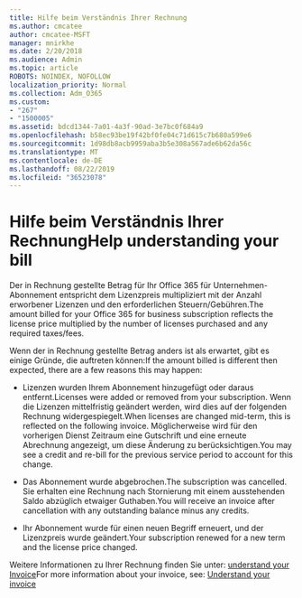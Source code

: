 ```yaml
---
title: Hilfe beim Verständnis Ihrer Rechnung
ms.author: cmcatee
author: cmcatee-MSFT
manager: mnirkhe
ms.date: 2/20/2018
ms.audience: Admin
ms.topic: article
ROBOTS: NOINDEX, NOFOLLOW
localization_priority: Normal
ms.collection: Adm_O365
ms.custom:
- "267"
- "1500005"
ms.assetid: bdcd1344-7a01-4a3f-90ad-3e7bc0f684a9
ms.openlocfilehash: b58ec93be19f42bf0fe04c71d615c7b680a599e6
ms.sourcegitcommit: 1d98db8acb9959aba3b5e308a567ade6b62da56c
ms.translationtype: MT
ms.contentlocale: de-DE
ms.lasthandoff: 08/22/2019
ms.locfileid: "36523078"
---
```

# <a name="help-understanding-your-bill"></a><span data-ttu-id="482f0-102">Hilfe beim Verständnis Ihrer Rechnung</span><span class="sxs-lookup"><span data-stu-id="482f0-102">Help understanding your bill</span></span>

<span data-ttu-id="482f0-103">Der in Rechnung gestellte Betrag für Ihr Office 365 für Unternehmen-Abonnement entspricht dem Lizenzpreis multipliziert mit der Anzahl erworbener Lizenzen und den erforderlichen Steuern/Gebühren.</span><span class="sxs-lookup"><span data-stu-id="482f0-103">The amount billed for your Office 365 for business subscription reflects the license price multiplied by the number of licenses purchased and any required taxes/fees.</span></span>
  
<span data-ttu-id="482f0-104">Wenn der in Rechnung gestellte Betrag anders ist als erwartet, gibt es einige Gründe, die auftreten können:</span><span class="sxs-lookup"><span data-stu-id="482f0-104">If the amount billed is different then expected, there are a few reasons this may happen:</span></span>
  
- <span data-ttu-id="482f0-105">Lizenzen wurden Ihrem Abonnement hinzugefügt oder daraus entfernt.</span><span class="sxs-lookup"><span data-stu-id="482f0-105">Licenses were added or removed from your subscription.</span></span> <span data-ttu-id="482f0-106">Wenn die Lizenzen mittelfristig geändert werden, wird dies auf der folgenden Rechnung widergespiegelt.</span><span class="sxs-lookup"><span data-stu-id="482f0-106">When licenses are changed mid-term, this is reflected on the following invoice.</span></span> <span data-ttu-id="482f0-107">Möglicherweise wird für den vorherigen Dienst Zeitraum eine Gutschrift und eine erneute Abrechnung angezeigt, um diese Änderung zu berücksichtigen.</span><span class="sxs-lookup"><span data-stu-id="482f0-107">You may see a credit and re-bill for the previous service period to account for this change.</span></span>

- <span data-ttu-id="482f0-108">Das Abonnement wurde abgebrochen.</span><span class="sxs-lookup"><span data-stu-id="482f0-108">The subscription was cancelled.</span></span> <span data-ttu-id="482f0-109">Sie erhalten eine Rechnung nach Stornierung mit einem ausstehenden Saldo abzüglich etwaiger Guthaben.</span><span class="sxs-lookup"><span data-stu-id="482f0-109">You will receive an invoice after cancellation with any outstanding balance minus any credits.</span></span>

- <span data-ttu-id="482f0-110">Ihr Abonnement wurde für einen neuen Begriff erneuert, und der Lizenzpreis wurde geändert.</span><span class="sxs-lookup"><span data-stu-id="482f0-110">Your subscription renewed for a new term and the license price changed.</span></span>

<span data-ttu-id="482f0-111">Weitere Informationen zu Ihrer Rechnung finden Sie unter: [understand your Invoice](https://docs.microsoft.com/office365/admin/subscriptions-and-billing/understand-your-invoice)</span><span class="sxs-lookup"><span data-stu-id="482f0-111">For more information about your invoice, see: [Understand your invoice](https://docs.microsoft.com/office365/admin/subscriptions-and-billing/understand-your-invoice)</span></span>